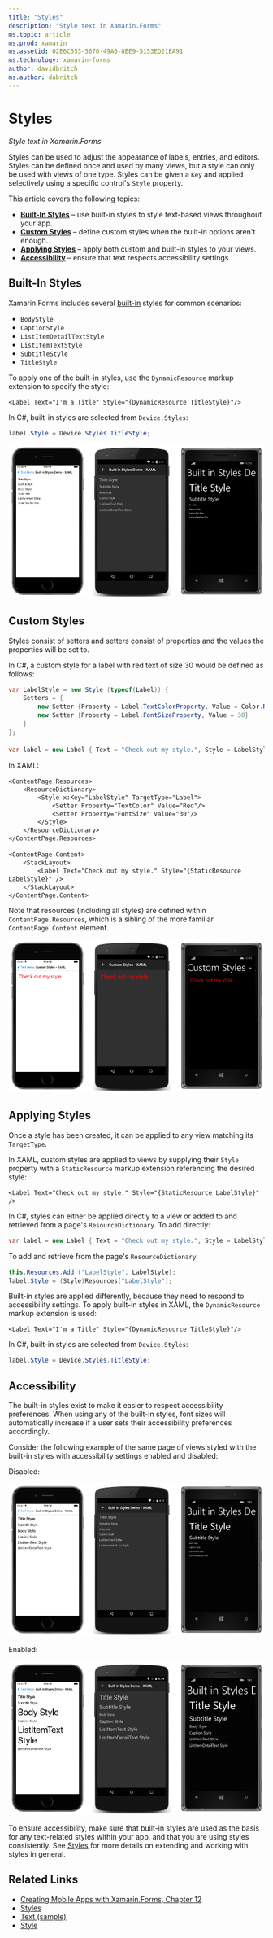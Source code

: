 ```yaml
---
title: "Styles"
description: "Style text in Xamarin.Forms"
ms.topic: article
ms.prod: xamarin
ms.assetid: 02E6C553-5670-49A0-8EE9-5153ED21EA91
ms.technology: xamarin-forms
author: davidbritch
ms.author: dabritch
---
```


# Styles

_Style text in Xamarin.Forms_


Styles can be used to adjust the appearance of labels, entries, and editors. Styles can be defined once and used by many views, but a style can only be used with views of one type.
Styles can be given a `Key` and applied selectively using a specific
	control's `Style` property.

This article covers the following topics:

- **[Built-In Styles](#Built-In_Styles)** &ndash; use built-in styles to style text-based views throughout your app.
- **[Custom Styles](#Custom_Styles)** &ndash; define custom styles when the built-in options aren't enough.
- **[Applying Styles](#Applying_Styles)** &ndash; apply both custom and built-in styles to your views.
- **[Accessibility](#Accessibility)** &ndash; ensure that text respects accessibility settings.

<a name="Built-In_Styles" />

## Built-In Styles

Xamarin.Forms includes several [built-in](http://developer.xamarin.com/api/type/Xamarin.Forms.Device+Styles/) styles for common scenarios:

- `BodyStyle`
- `CaptionStyle`
- `ListItemDetailTextStyle`
- `ListItemTextStyle`
- `SubtitleStyle`
- `TitleStyle`

To apply one of the built-in styles, use the `DynamicResource` markup extension to specify the style:

```xaml
<Label Text="I'm a Title" Style="{DynamicResource TitleStyle}"/>
```

In C#, built-in styles are selected from `Device.Styles`:

```csharp
label.Style = Device.Styles.TitleStyle;
```

![](styles-images/builtinstyles.png "Device Styles Example")

<a name="Custom_Styles" />

## Custom Styles

Styles consist of setters and setters consist of properties and the values the properties will be set to.

In C#, a custom style for a label with red text of size 30 would be defined as follows:

```csharp
var LabelStyle = new Style (typeof(Label)) {
	Setters = {
		new Setter {Property = Label.TextColorProperty, Value = Color.Red},
		new Setter {Property = Label.FontSizeProperty, Value = 30}
    }
};

var label = new Label { Text = "Check out my style.", Style = LabelStyle };
```

In XAML:

```xaml
<ContentPage.Resources>
	<ResourceDictionary>
		<Style x:Key="LabelStyle" TargetType="Label">
			<Setter Property="TextColor" Value="Red"/>
			<Setter Property="FontSize" Value="30"/>
		</Style>
	</ResourceDictionary>
</ContentPage.Resources>

<ContentPage.Content>
	<StackLayout>
		<Label Text="Check out my style." Style="{StaticResource LabelStyle}" />
	</StackLayout>
</ContentPage.Content>
```

Note that resources (including all styles) are defined within `ContentPage.Resources`, which is a sibling of the more familiar `ContentPage.Content` element.

![](styles-images/customstyle.png "Custom Styles Example")

<a name="Applying_Styles" />

## Applying Styles

Once a style has been created, it can be applied to any view matching its `TargetType`.

In XAML, custom styles are applied to views by supplying their `Style` property with a `StaticResource` markup extension referencing the desired style:

```xaml
<Label Text="Check out my style." Style="{StaticResource LabelStyle}" />
```

In C#, styles can either be applied directly to a view or added to and retrieved from a page's `ResourceDictionary`. To add directly:

```csharp
var label = new Label { Text = "Check out my style.", Style = LabelStyle };
```

To add and retrieve from the page's `ResourceDictionary`:

```csharp
this.Resources.Add ("LabelStyle", LabelStyle);
label.Style = (Style)Resources["LabelStyle"];
```

Built-in styles are applied differently, because they need to respond to accessibility settings. To apply built-in styles in XAML, the `DynamicResource` markup extension is used:

```xaml
<Label Text="I'm a Title" Style="{DynamicResource TitleStyle}"/>
```

In C#, built-in styles are selected from `Device.Styles`:

```csharp
label.Style = Device.Styles.TitleStyle;
```

## Accessibility

The built-in styles exist to make it easier to respect accessibility preferences. When using any of the built-in styles, font sizes will automatically increase if a user sets their accessibility preferences accordingly.

Consider the following example of the same page of views styled with the built-in styles with accessibility settings enabled and disabled:

Disabled:

![](styles-images/pre-access.png "Device Styles with Accessibility Disabled")

Enabled:

![](styles-images/post-access.png "Device Styles with Accessibility Enabled")

To ensure accessibility, make sure that built-in styles are used as the basis for any text-related styles within your app, and that you are using styles consistently. See [Styles](~/xamarin-forms/user-interface/styles/index.md) for more details on extending and working with styles in general.


## Related Links

- [Creating Mobile Apps with Xamarin.Forms, Chapter 12](https://developer.xamarin.com/r/xamarin-forms/book/chapter12.pdf)
- [Styles](~/xamarin-forms/user-interface/styles/index.md)
- [Text (sample)](https://developer.xamarin.com/samples/xamarin-forms/UserInterface/Text)
- [Style](http://developer.xamarin.comhttps://developer.xamarin.com/api/type/Xamarin.Forms.Style/)
